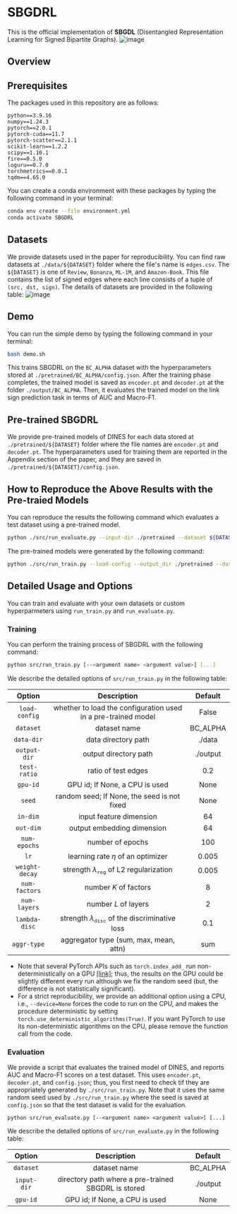 # SBGDRL
This is the official implementation of **SBGDL** (Disentangled Representation Learning for Signed Bipartite Graphs). 
![image](https://github.com/wangxiaosong96/SBGDRL/blob/main/SBGDL/graph3.png)
## Overview




## Prerequisites
The packages used in this repository are as follows:
```
python==3.9.16
numpy==1.24.3
pytorch==2.0.1
pytorch-cuda==11.7
pytorch-scatter==2.1.1
scikit-learn==1.2.2
scipy==1.10.1
fire==0.5.0
loguru==0.7.0
torchmetrics==0.8.1
tqdm==4.65.0
```
You can create a conda environment with these packages by typing the following command in your terminal:
```bash
conda env create --file environment.yml
conda activate SBGDRL
```

## Datasets 
We provide datasets used in the paper for reproducibility. 
You can find raw datasets at `./data/${DATASET}` folder where the file's name is `edges.csv`. 
The `${DATASET}` is one of `Review`, `Bonanza`, `ML-1M`, and `Amazon-Book`.
This file contains the list of signed edges where each line consists of a tuple of `(src, dst, sign)`.
The details of datasets are provided in the following table:
![image](https://github.com/user-attachments/assets/584ed5c4-c45a-4705-90e9-8aab7511eba3)

## Demo
You can run the simple demo by typing the following command in your terminal:
```bash
bash demo.sh
```

This trains SBGDRL on the `BC_ALPHA` dataset with the hyperparameters stored at `./pretrained/BC_ALPHA/config.json`. 
After the training phase completes, the trained model is saved as `encoder.pt` and `decoder.pt` at the folder `./output/BC_ALPHA`. 
Then, it evaluates the trained model on the link sign prediction task in terms of AUC and Macro-F1.

## Pre-trained SBGDRL
We provide pre-trained models of DINES for each data stored at `./pretrained/${DATASET}` folder where the file names are `encoder.pt` and `decoder.pt`.
The hyperparameters used for training them are reported in the Appendix section of the paper, and they are saved in `./pretrained/${DATASET}/config.json`.

## How to Reproduce the Above Results with the Pre-traied Models
You can reproduce the results the following command which evaluates a test dataset using a pre-trained model.

```bash
python ./src/run_evaluate.py --input-dir ./pretrained --dataset ${DATASET} --gpu-id ${GPU_ID}
```

The pre-trained models were generated by the following command:

```bash
python ./src/run_train.py --load-config --output_dir ./pretrained --dataset ${DATASET} --seed 1 
```

## Detailed Usage and Options
You can train and evaluate with your own datasets or custom hyperparmeters using `run_train.py` and `run_evaluate.py`.

### Training
You can perform the training process of SBGDRL with the following command:
```bash
python src/run_train.py [--<argument name> <argument value>] [...]
```
We describe the detailed options of `src/run_train.py` in the following table:

|**Option**|**Description**|**Default**|
|:-:|:-:|:-:|
|`load-config`|whether to load the configuration used in a pre-trained model|False|
|`dataset`|dataset name|BC_ALPHA|
|`data-dir`|data directory path|./data|
|`output-dir`|output directory path|./output|
|`test-ratio`|ratio of test edges|0.2|
|`gpu-id`|GPU id; If None, a CPU is used|None|
|`seed`|random seed; If None, the seed is not fixed|None|
|`in-dim`|input feature dimension|64|
|`out-dim`|output embedding dimension|64|
|`num-epochs`|number of epochs|100|
|`lr`|learning rate $\eta$ of an optimizer|0.005|
|`weight-decay`|strength $\lambda_{\texttt{reg}}$ of L2 regularization|0.005|
|`num-factors`|number $K$ of factors |8|
|`num-layers`|number $L$ of layers |2|
|`lambda-disc`|strength $\lambda_{\texttt{disc}}$ of the discriminative loss|0.1|
|`aggr-type`|aggregator type (sum, max, mean, attn) |sum|

* Note that several PyTorch APIs such as `torch.index_add_` run non-deterministically on a GPU [[link]](https://pytorch.org/docs/stable/notes/randomness.html); thus, the results on the GPU could be slightly different every run although we fix the random seed (but, the difference is not statistically significant). 
* For a strict reproducibility, we provide an additional option using a CPU, i.e., `--device=None` forces the code to run on the CPU, and makes the procedure deterministic by setting `torch.use_deterministic_algorithms(True)`. If you want PyTorch to use its non-deterministic algorithms on the CPU, please remove the function call from the code.


### Evaluation
We provide a script that evaluates the trained model of DINES, and reports AUC and Macro-F1 scores on a test dataset.
This uses `encoder.pt`, `decoder.pt`, and `config.json`; thus, you first need to check tif they are appropriately generated by `./src/run_train.py`. Note that it uses the same random seed used by `./src/run_train.py` where the seed is saved at `config.json` so that the test dataset is valid for the evaluation.

```
python src/run_evaluate.py [--<argument name> <argument value>] [...]
```

We describe the detailed options of `src/run_evaluate.py` in the following table:

|**Option**|**Description**|**Default**|
|:-:|:-:|:-:|
|`dataset`|dataset name|BC_ALPHA|
|`input-dir`|directory path where a pre-trained SBGDRL is stored|./output|
|`gpu-id`|GPU id; If None, a CPU is used|None|
